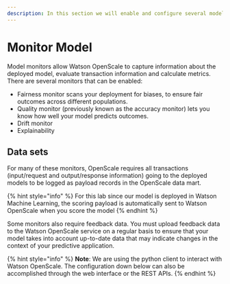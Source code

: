 ```yaml
---
description: In this section we will enable and configure several model monitors.
---
```


# Monitor Model

Model monitors allow Watson OpenScale to capture information about the deployed model, evaluate transaction information and calculate metrics. There are several monitors that can be enabled:

* Fairness monitor scans your deployment for biases, to ensure fair outcomes across different populations.
* Quality monitor \(previously known as the accuracy monitor\) lets you know how well your model predicts outcomes.
* Drift monitor 
* Explainability

## Data sets

For many of these monitors, OpenScale requires all transactions \(input/request and output/response information\) going to the deployed models to be logged as payload records in the OpenScale data mart.

{% hint style="info" %}
For this lab since our model is deployed in Watson Machine Learning, the scoring payload is automatically sent to Watson OpenScale when you score the model
{% endhint %}

Some monitors also require feedback data. You must upload feedback data to the Watson OpenScale service on a regular basis to ensure that your model takes into account up-to-date data that may indicate changes in the context of your predictive application. 

{% hint style="info" %}
**Note**: We are using the python client to interact with Watson OpenScale. The configuration down below can also be accomplished through the web interface or the REST APIs.
{% endhint %}

